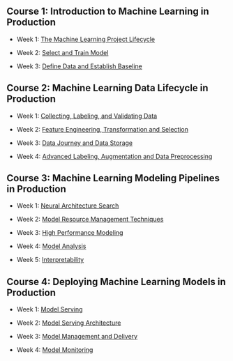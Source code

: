 ## Course 1: Introduction to Machine Learning in Production

- Week 1: [The Machine Learning Project Lifecycle](https://storage.googleapis.com/sequenzia-public/certs/mlops/C1_W1_Slides.pdf)

- Week 2: [Select and Train Model](https://storage.googleapis.com/sequenzia-public/certs/mlops/C1_W2_Slides.pdf)

- Week 3: [Define Data and Establish Baseline](https://storage.googleapis.com/sequenzia-public/certs/mlops/C1_W3_Slides.pdf)

## Course 2: Machine Learning Data Lifecycle in Production

- Week 1: [Collecting, Labeling, and Validating Data](https://storage.googleapis.com/sequenzia-public/certs/mlops/C2_W1_Slides.pdf)

- Week 2: [Feature Engineering, Transformation and Selection](https://storage.googleapis.com/sequenzia-public/certs/mlops/C2_W2_Slides.pdf)

- Week 3: [Data Journey and Data Storage](https://storage.googleapis.com/sequenzia-public/certs/mlops/C2_W3_Slides.pdf)

- Week 4: [Advanced Labeling, Augmentation and Data Preprocessing](https://storage.googleapis.com/sequenzia-public/certs/mlops/C2_W4_Slides.pdf)

## Course 3: Machine Learning Modeling Pipelines in Production

- Week 1: [Neural Architecture Search](https://storage.googleapis.com/sequenzia-public/certs/mlops/C3_W1_Slides.pdf)

- Week 2: [Model Resource Management Techniques](https://storage.googleapis.com/sequenzia-public/certs/mlops/C3_W2_Slides.pdf)

- Week 3: [High Performance Modeling](https://storage.googleapis.com/sequenzia-public/certs/mlops/C3_W3_Slides.pdf)

- Week 4: [Model Analysis](https://storage.googleapis.com/sequenzia-public/certs/mlops/C3_W4_Slides.pdf)

- Week 5: [Interpretability](https://storage.googleapis.com/sequenzia-public/certs/mlops/C3_W5_Slides.pdf)

## Course 4: Deploying Machine Learning Models in Production

- Week 1: [Model Serving](https://storage.googleapis.com/sequenzia-public/certs/mlops/C4_W1_Slides.pdf)

- Week 2: [Model Serving Architecture](https://storage.googleapis.com/sequenzia-public/certs/mlops/C4_W2_Slides.pdf)

- Week 3: [Model Management and Delivery](https://storage.googleapis.com/sequenzia-public/certs/mlops/C4_W3_Slides.pdf)

- Week 4: [Model Monitoring](https://storage.googleapis.com/sequenzia-public/certs/mlops/C4_W4_Slides.pdf)
